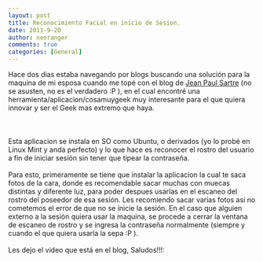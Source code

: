 ```yaml
---
layout: post
title: Reconocimiento Facial en inicio de Sesion.
date: 2011-9-20
author: neoranger
comments: true
categories: [General]
---
```

Hace dos dias estaba navegando por blogs buscando una solución para la maquina de mi esposa cuando me topé con el blog de <a href="http://sartrejp.wordpress.com/2011/09/19/inicia-sesion-en-ubuntu-por-reconocimiento-facial/#comment-58">Jean Paul Sartre</a> (no se asusten, no es el verdadero :P ), en el cual encontré una herramienta/aplicacion/cosamuygeek muy interesante para el que quiera innovar y ser el Geek mas extremo que haya.<br /><br /><a name='more'></a><br /><br />Esta aplicacion se instala en SO como Ubuntu, o derivados (yo lo probé en Linux Mint y anda perfecto) y lo que hace es reconocer el rostro del usuario a fin de iniciar sesión sin tener que tipear la contraseña.<br /><br />Para esto, primeramente se tiene que instalar la aplicacion la cual te saca fotos de la cara, donde es recomendable sacar muchas con muecas distintas y diferente luz, para poder despues usarlas en el escaneo del rostro del poseedor de esa sesión. Les recomiendo sacar varias fotos asi no cometemos el error de que no se inicie la sesión. En el caso que alguien externo a la sesión quiera usar la maquina, se procede a cerrar la ventana de escaneo de rostro y se ingresa la contraseña normalmente (siempre y cuando el que quiera usarla la sepa :P ).<br /><br />Les dejo el video que está en el blog, Saludos!!!:<br /><br /><div class="separator" style="clear:both;text-align:center;"></div><br />
